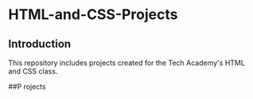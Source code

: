 # HTML-and-CSS-Projects

## Introduction

This repository includes projects created for the Tech Academy's HTML and CSS class.

##P rojects
